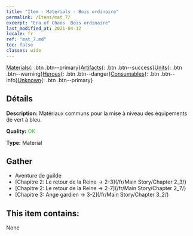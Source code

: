 ```yaml
---
title: "Item - Materials - Bois ordinaire"
permalink: /Items/mat_7/
excerpt: "Era of Chaos  Bois ordinaire"
last_modified_at: 2021-04-12
locale: fr
ref: "mat_7.md"
toc: false
classes: wide
---
```

 [Materials](/fr/Items/){: .btn .btn--primary}[Artifacts](/fr/Items/Artifacts/){: .btn .btn--success}[Units](/fr/Items/Units/){: .btn .btn--warning}[Heroes](/fr/Items/Heroes/){: .btn .btn--danger}[Consumables](/fr/Items/Consumables/){: .btn .btn--info}[Unknown](/fr/Items/Unknown/){: .btn .btn--primary}

## Détails
 **Description:** Matériaux communs pour la mise à niveau des équipements de vert à bleu.

 **Quality:** <span style="color: #32CD32">OK</span>

 **Type:** Material

## Gather

*    Aventure de guilde 
*    [Chapitre 2: Le retour de la Reine -> 2-3](/fr/Main Story/Chapter 2_3/) 
*    [Chapitre 2: Le retour de la Reine -> 2-7](/fr/Main Story/Chapter 2_7/) 
*    [Chapitre 3: Ange gardien -> 3-2](/fr/Main Story/Chapter 3_2/) 

## This item contains:

  None

